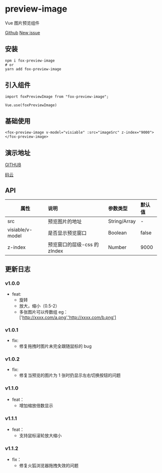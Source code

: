 # preview-image

Vue 图片预览组件

[Github](https://github.com/GuoJikun/preview-image)
[New issue](https://github.com/GuoJikun/preview-image/issues/new)

## 安装

```
npm i fox-preview-image
# or
yarn add fox-preview-image
```

## 引入组件

```
import foxPreviewImage from "fox-preview-image";

Vue.use(foxPreviewImage)
```

## 基础使用

```
<fox-preview-image v-model="visiable" :src="imageSrc" z-index="9000"></fox-preview-image>
```

## 演示地址

[GITHUB](https://guojikun.github.io/preview-image/)

[码云](https://guojikun_admin.gitee.io/preview-image/)

## API

| 属性             | 说明                         | 参数类型     | 默认值 |
| ---------------- | :--------------------------- | :----------- | :----- |
| src              | 预览图片的地址               | String/Array | -      |
| visiable/v-model | 是否显示预览窗口             | Boolean      | false  |
| z-index          | 预览窗口的层级-css 的 zIndex | Number       | 9000   |

## 更新日志

### v1.0.0

-   feat:
    -   旋转
    -   放大，缩小（0.5-2）
    -   多张图片可以传数组 eg：['http://xxxx.com/a.png','http://xxxx.com/b.png']

### v1.0.1

-   fix:
    -   修复拖拽时图片未完全跟随鼠标的 bug

### v1.0.2

-   fix:
    -   修复当预览的图片为 1 张时扔显示左右切换按钮的问题

### v1.1.0

-   feat：
    -   增加缩放倍数显示

### v1.1.1

-   feat：
    -   支持鼠标滚轮放大缩小

### v1.1.2

-   fix：
    -   修复火狐浏览器拖拽失效的问题
